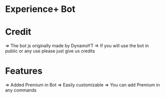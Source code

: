 # Experience+ Bot
# Credit
=> The bot js originally made by DynamoYT 
=> If you will use the bot in public or any use please just give us credits
# Features
=> Added Premium in Bot 
=> Easily customizable
=> You can add Premium in any commands

